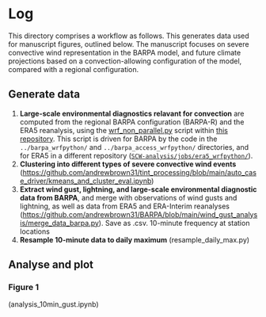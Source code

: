 # Log

This directory comprises a workflow as follows. This generates data used for manuscript figures, outlined below. The manuscript focuses on severe convective wind representation in the BARPA model, and future climate projections based on a convection-allowing configuration of the model, compared with a regional configuration.

## Generate data
1) **Large-scale environmental diagnostics relavant for convection** are computed from the regional BARPA configuration (BARPA-R) and the ERA5 reanalysis, using the [wrf_non_parallel.py](https://github.com/andrewbrown31/SCW-analysis/blob/master/wrf_non_parallel.py) script within [this repository](https://github.com/andrewbrown31/SCW-analysis/tree/master). This script is driven for BARPA by the code in the `../barpa_wrfpython/` and `../barpa_access_wrfpython/` directories, and for ERA5 in a different repository ([`SCW-analysis/jobs/era5_wrfpython/`](https://github.com/andrewbrown31/SCW-analysis/tree/master/jobs/era5_wrfpython)).
2) **Clustering into different types of severe convective wind events** (https://github.com/andrewbrown31/tint_processing/blob/main/auto_case_driver/kmeans_and_cluster_eval.ipynb)
3) **Extract wind gust, lightning, and large-scale environmental diagnostic data from BARPA**, and merge with observations of wind gusts and lightning, as well as data from ERA5 and ERA-Interim reanalyses (https://github.com/andrewbrown31/BARPA/blob/main/wind_gust_analysis/merge_data_barpa.py). Save as .csv. 10-minute frequency at station locations
4) **Resample 10-minute data to daily maximum** (resample_daily_max.py)

## Analyse and plot

### Figure 1
(analysis_10min_gust.ipynb)
